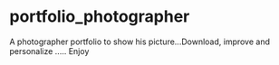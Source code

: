 # portfolio_photographer
A photographer portfolio to show his picture...Download, improve and personalize ..... Enjoy
